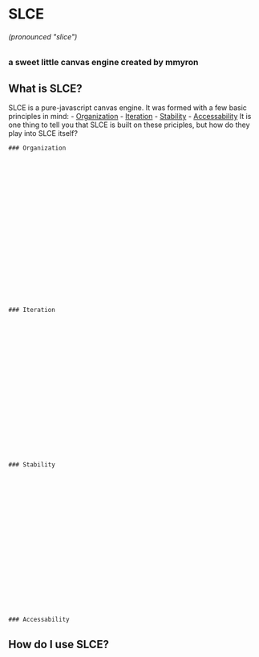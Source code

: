# SLCE
###### (pronounced "slice")
### a **s**weet **l**ittle **c**anvas **e**ngine created by mmyron

## What is SLCE?
SLCE is a pure-javascript canvas engine. It was formed with a few basic principles in mind:
    - [Organization](#organization)
    - [Iteration](#iteration)
    - [Stability](###stability)
    - [Accessability](#accessability)
It is one thing to tell you that SLCE is built on these priciples, but how do they play into SLCE itself? 






















    ### Organization






















    ### Iteration





















    ### Stability





















    ### Accessability

## How do I use SLCE?

